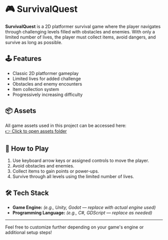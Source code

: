 # 🎮 SurvivalQuest

**SurvivalQuest** is a 2D platformer survival game where the player navigates through challenging levels filled with obstacles and enemies. With only a limited number of lives, the player must collect items, avoid dangers, and survive as long as possible.

## 🕹️ Features

- Classic 2D platformer gameplay  
- Limited lives for added challenge  
- Obstacles and enemy encounters  
- Item collection system  
- Progressively increasing difficulty

## 📦 Assets

All game assets used in this project can be accessed here:  
[👉 Click to open assets folder](https://drive.google.com/drive/folders/1UvOidLgWRqqWSWLE0s-Xc6ntTGC5Yo2x?usp=sharing)

## 🚀 How to Play

1. Use keyboard arrow keys or assigned controls to move the player.
2. Avoid obstacles and enemies.
3. Collect items to gain points or power-ups.
4. Survive through all levels using the limited number of lives.

## 🛠️ Tech Stack

- **Game Engine:** *(e.g., Unity, Godot — replace with actual engine used)*  
- **Programming Language:** *(e.g., C#, GDScript — replace as needed)*

---

Feel free to customize further depending on your game's engine or additional setup steps!
